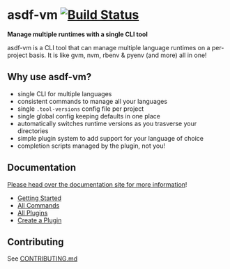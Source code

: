 # asdf-vm [![Build Status](https://travis-ci.org/asdf-vm/asdf.svg?branch=master)](https://travis-ci.org/asdf-vm/asdf)

**Manage multiple runtimes with a single CLI tool**

asdf-vm is a CLI tool that can manage multiple language runtimes on a per-project basis. It is like gvm, nvm, rbenv & pyenv (and more) all in one!


## Why use asdf-vm?

- single CLI for multiple languages
- consistent commands to manage all your languages
- single `.tool-versions` config file per project
- single global config keeping defaults in one place
- automatically switches runtime versions as you trasverse your directories
- simple plugin system to add support for your language of choice
- completion scripts managed by the plugin, not you!

## Documentation

[Please head over the documentation site for more information](https://asdf-vm.github.io/asdf/)!

- [Getting Started](https://asdf-vm.github.io/asdf/#/core-manage-asdf-vm)
- [All Commands](https://asdf-vm.github.io/asdf/#/core-commands)
- [All Plugins](https://asdf-vm.github.io/asdf/#/plugins-all)
- [Create a Plugin](https://asdf-vm.github.io/asdf/#/plugins-create)

## Contributing

See [CONTRIBUTING.md](https://github.com/asdf-vm/asdf/blob/master/CONTRIBUTING.md)
